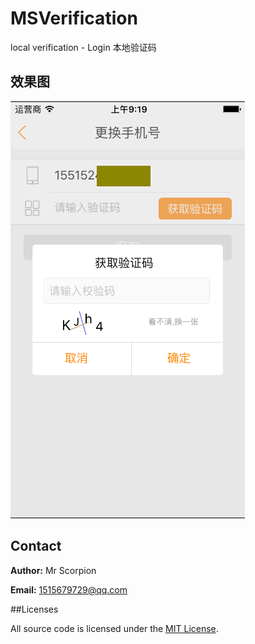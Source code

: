 # MSVerification
local verification - Login 本地验证码
## 效果图

![](verification.png)

## Contact

**Author:** Mr Scorpion

**Email:** 1515679729@qq.com

##Licenses

All source code is licensed under the [MIT License](https://github.com/mrscorpion/MSVerification/blob/master/LICENSE).
